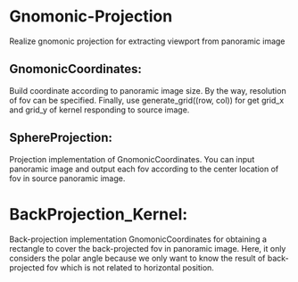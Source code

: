 # Gnomonic-Projection
Realize gnomonic projection for extracting viewport from panoramic image

## GnomonicCoordinates:
Build coordinate according to panoramic image size. By the way, resolution of fov can be specified. Finally, use generate_grid((row, col)) for get grid_x and grid_y of kernel responding to source image.

## SphereProjection:
Projection implementation of GnomonicCoordinates. You can input panoramic image and output each fov according to the center location of fov in source panoramic image.

# BackProjection_Kernel:
Back-projection implementation GnomonicCoordinates for obtaining a rectangle to cover the back-projected fov in panoramic image. Here, it only considers the polar angle because we only want to know the result of back-projected fov which is not related to horizontal position.
